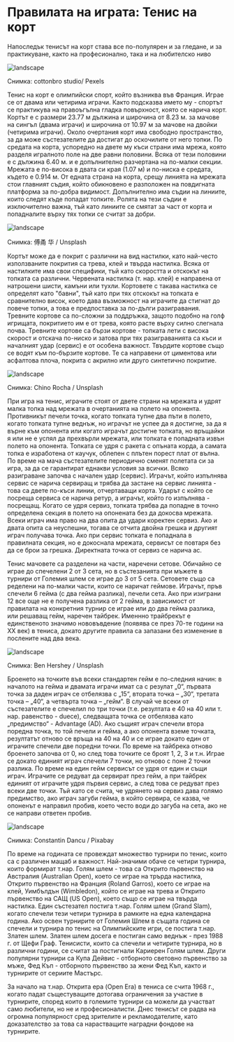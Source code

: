 # Правилата на играта: Тенис на корт

Напоследък тенисът на корт става все по-полулярен и за гледане, и за практикуване, както на професионално, така и на любителско ниво

![landscape](https://images.pexels.com/photos/5741299/pexels-photo-5741299.jpeg?auto=compress&cs=tinysrgb&w=1260&h=750&dpr=1)

<p class='caption'>Снимка: cottonbro studio/ Pexels<p>

Тенис на корт е олимпийски спорт, който възниква във Франция. Играе се от двама или четирима играчи. Както подсказва името му - спортът се практикува на правоъгълна гладка повърхност, която се нарича корт. Кортът е с размери 23.77 м дължина и широчина от 8.23 м. за мачове на сингъл (двама играчи) и широчина от 10.97 м за мачове на двойки (четирима играчи). Около очертания корт има свободно пространство, за да може състезателите да достигат до оскочилите от него топки. По средата на корта, успоредно на двете му къси страни има мрежа, която разделя игралното поле на две равни половини. Всяка от тези половини е с дължина 6.40 м. и е допълнително разчертана на по-малки секции. Мрежата е по-висока в двата си края (1.07 м) и по-ниска е средата, където е 0.914 м. От едната страна на корта, срещу линията на мрежата стои главният съдия, който обикновено е разположен на повдигната платформа за по-добра видимост. Допълнително има съдии на линиите, които следят къде попадат топките. Ролята на тези съдии е изключително важна, тъй като линиите се смятат за част от корта и попадналите върху тях топки се считат за добри.

![landscape](https://images.unsplash.com/photo-1573294184805-e3044b161ace?q=80&w=1374&auto=format&fit=crop&ixlib=rb-4.0.3&ixid=M3wxMjA3fDB8MHxwaG90by1wYWdlfHx8fGVufDB8fHx8fA%3D%3D)

<p class='caption'>Снимка: 傅甬 华 / Unsplash<p>

Кортът може да е покрит с различни на вид настилки, като най-често използваните покрития са трева, клей и твърда настилка. Всяка от настилките има свои специфики, тъй като скоростта и отскокът на топката са различни. Червената настилка (т. нар. клей) е направена от натрошени шисти, камъни или тухли. Кортовете с такава настилка се определят като "бавни", тъй като при тях отскокът на топката е сравнително висок, което дава възможност на играчите да стигнат до повече топки, а това е предпоставка за по-дълги разигравания. Тревните кортове са по-сложни за поддръжка, защото подобно на голф игрищата, покритието им е от трева, която расте върху силно слегнала почва. Тревните кортове са бързи кортове - топката лети с висока скорост и отскача по-ниско и затова при тях разиграванията са къси и началният удар (сервис) е от особена важност. Твърдите кортове също се водят към по-бързите кортове. Те са направени от циментова или асфалтова плоча, покрита с акрилно или друго синтетично покритие.

![landscape](https://images.unsplash.com/photo-1622279457486-62dcc4a431d6?q=80&w=1470&auto=format&fit=crop&ixlib=rb-4.0.3&ixid=M3wxMjA3fDB8MHxwaG90by1wYWdlfHx8fGVufDB8fHx8fA%3D%3D)

<p class='caption'>Снимка: Chino Rocha / Unsplash<p>

При игра на тенис, играчите стоят от двете страни на мрежата и удрят малка топка над мрежата в очертанията на полето на опонента. Противникът печели точка, когато топката тупне два пъти в полето, когато топката тупне веднъж, но играчът не успее да я достигне, за да я върне към опонента или когато играчът достигне топката, но връщайки я или не е успял да прехвърли мрежата, или топката е попадната извън полето на опонента. Топката се удря с ракета с опъната корда, а самата топка е изработена от каучук, облепен с плътен порест плат от вълна. По време на мача състезателите периодично сменят полетата си за игра, за да се гарантират еднакви условия за всички. Всяко разиграване започва с начален удар (сервис). Играчът, който изпълнява сервис се нарича сервиращ и трябва да застане на сервис линията - това са двете по-къси линии, отчертаващи корта. Ударът с който се посреща сервиса се нарича ретур, а играчът, който го изпълнява - посрещащ. Когато се удря сервиз, топката трябва да попадне в точно определена секция в полето на опонената без да докосва мрежата. Всеки играч има право на два опита да удари коректен сервиз. Ако и двата опита са неуспешни, тогава се отчита двойна грешка и другият играч получава точка. Ако при сервис топката е попаднала в правилната секция, но е докоснала мрежата, сервисът се повтаря без да се брои за грешка. Директната точка от сервиз се нарича ас. 

Тенис мачовете са разделени на части, наречени сетове. Обичайно се играе до спечелени 2 от 3 сета, но в състезанията при мъжете в турнири от Големия шлем се играе до 3 от 5 сета. Сетовете също са ределени на по-малки части, които се наричат геймове. Играчът, пръв спечели 6 гейма (с два гейма разлика), печели сета. Ако при изиграни 12 все още не е получена разлика от 2 гейма, в зависимост от правилата на конкретния турнир се играе или до два гейма разлика, или решаващ гейм, наречен тайбрек. Именнно трайбрекът е единственото значимо нововъвдение (появява се през 70-те години на XX век) в тениса, докато другите правила са запазани без изменение в послените над два века. 

![landscape](https://images.unsplash.com/photo-1519611103964-90f61a50d3e6?q=80&w=1468&auto=format&fit=crop&ixlib=rb-4.0.3&ixid=M3wxMjA3fDB8MHxwaG90by1wYWdlfHx8fGVufDB8fHx8fA%3D%3D)

<p class='caption'>Снимка: Ben Hershey / Unsplash<p>

Броенето на точките във всеки стандартен гейм е по-следния начин: в началото на гейма и двамата играчи имат са с резулат „0“, първата точка за даден играч се отбелязва с „15“, втората точка – „30“, третата точка – „40“, а четвърта точка – „гейм“. В случай че всеки от състезателите е спечелил по три точки (т.е. резултата е 40 на 40 или т. нар. равенство - duece), следващата точка се отбелязва като „предимство“ - Advantage (AD). Ако същият играч спечели втора поредна точка, то той печели и гейма, а ако опонента вземе точката, резултатът отново се връща на 40 на 40 и се играе докато един от играчите спечели две поредни точки. По време на тайбрека отново броенето започва от 0, но след това точките се броят 1, 2, 3 и т.н. Играе се докато единият играч спечели 7 точки, но отново с поне 2 точки разлика. По време на един гейм сервисът се удря от един и същи играч. Играчите се редуват да сервират през гейм, а при тайбрек единият от играчите удря първия сервис, а след това се редуват през всеки две точки. Тъй като се счита, че удрянето на сервиз дава голямо предимство, ако играч загуби гейма, в който сервира, се казва, че опоненът е направил пробив, което често води до загуба на сета, ако не се направи ответен пробив.

![landscape](https://cdn.pixabay.com/photo/2014/09/05/02/35/stadium-436081_1280.jpg)

<p class='caption'>Снимка: Constantin Dancu / Pixabay<p>

По време на годината се провеждат множество турнири по тенис, които са с различен мащаб и важност. Най-значими обаче се четири турнира, които формират т.нар. Голям шлем - това са Открито първенство на Австралия (Australian Open), което се играе на трърда настилка, Открито първенство на Франция (Roland Garros), което се играе на клей, Уимбълдън (Wimbledon), който се играе на трева и Открито първенство на САЩ (US Open), което също се играе на твърда настилка. Един състезател постига т.нар. Голям шлем (Grand Slam), когато спечели тези четири турнира в рамките на една календарна година. Ако освен турнирите от Големия Шлем в същата година се спечели и турнира по тенис на Олимпийските игри, се постига т.нар. Златен шлем. Златен шлем досега е постиган само веднъж - през 1988 г. от Щефи Граф. Тенисисти, които са спечели и четирите турнира, но в различни години, се считат за постигнали Кариерен Голям шлем. Други популярни турнири са Купа Дейвис - отборното световно първенство за мъже, Фед Къп - отборното първенство за жени Фед Къп, както и турнирите от сериите Мастърс.

За начало на т.нар. Открита ера (Open Era) в тениса се счита 1968 г., когато падат същестуващите дотогава ограничения за участие в турнирите, според които в големите турнири са можели да участват само любители, но не и професионалисти. Днес тенисът се радва на огромна популярност сред зрителите и рекламодателите, като доказателство за това са нарастващите наградни фондове на турнирите.